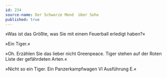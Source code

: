 ```yaml
---
id: 234
source-name: Der Schwarze Mond  über Soho
published: true
---
```

 »Was ist das Größte, was Sie mit einem Feuerball erledigt haben?«

 »Ein Tiger.«

 »Oh. Erzählen Sie das lieber nicht Greenpeace. Tiger stehen auf der Roten Liste der gefährdeten Arten.«

 »Nicht so ein Tiger. Ein Panzerkampfwagen VI Ausführung E.«
